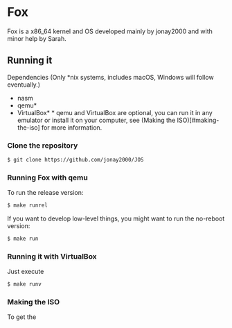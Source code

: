 # Fox
Fox is a x86_64 kernel and OS developed mainly by jonay2000 and with minor help by Sarah.

## Running it

Dependencies (Only \*nix systems, includes macOS, Windows will follow eventually.)
- nasm
- qemu\*
- VirtualBox\*
\* qemu and VirtualBox are optional, you can run it in any emulator or install it on your computer, see (Making the ISO)[#making-the-iso] for more information.

### Clone the repository

```bash
$ git clone https://github.com/jonay2000/JOS
```

### Running Fox with qemu

To run the release version:

```bash
$ make runrel
```

If you want to develop low-level things, you might want to run the no-reboot version:

```bash
$ make run
```

### Running it with VirtualBox

Just execute

```bash
$ make runv
```

### Making the ISO

To get the
